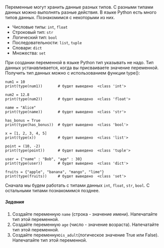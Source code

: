 Переменные могут хранить данные разных типов. С разными типами данных можно выполнять разные действия.
В языке Python есть много типов данных. Познакомимся с некоторыми из них.

* Числовые типы: `int`, `float`
* Строковый тип: `str`
* Логический тип: `bool`
* Последовательности: `list`, `tuple`
* Словари: `dict`
* Множества: `set`


При создании переменной в языке Python тип указывать не надо. Тип данных устанавливается, когда вы присваиваете значение переменной. Получить тип данных можно с использованием функции type():
```
num1 = 10 
print(type(num1))       # будет выведено  <class 'int'>

num2 = 12.8 
print(type(num2))       # будет выведено  <class 'float'>

name = "Alice"
print(type(name))       # будет выведено  <class 'str'>

has_bonus = True
print(type(has_bonus))  # будет выведено  <class 'bool'>

x = [1, 2, 3, 4, 5]
print(type(x))          # будет выведено  <class 'list'>

point = (10, -2)
print(type(point))      # будет выведено  <class 'tuple'>

user = {"name" : "Bob", "age" : 30}
print(type(user))       # будет выведено  <class 'dict'>

fruits = {"apple", "banana", "mango", "lime"}
print(type(fruits))     # будет выведено  <class 'set'>
```
Сначала мы будем работать с типами данных `int`, `float`, `str`, `bool`. С остальными типами познакомимся позднее.

##### Задания
1. Создайте переменную `name` (строка - значение имени).  Напечатайте тип  этой переменной.
1. Создайте переменную `age` (число - значение возраста). Напечатайте тип  этой переменной.
1. Создайте переменную`is_adult`(логическое значение True или False). Напечатайте тип  этой переменной.
